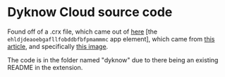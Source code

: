 # Dyknow Cloud source code
Found off of a .crx file, which came out of [here](https://crextnaut.securly.com/subscribers/org9269/update-manifest.xml) [the `ehldjdeaoebgafllfobddbfbfpmammmc` app element], which came from [this article](https://docs.securly.com/docs/installing-the-securly-classroom-extension-through-google-admin), and specifically [this image](https://cdn.document360.io/cacbcbd9-75f7-45c3-8088-be539ae857e2/Images/Documentation/classroom%20extension%20and%20url.PNG).

The code is in the folder named "dyknow" due to there being an existing README in the extension.